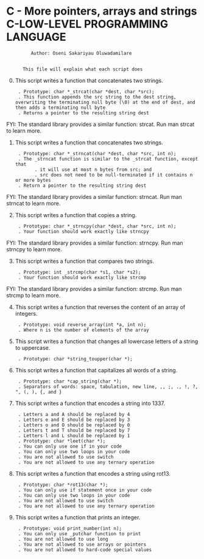 #	C - More pointers, arrays and strings C-LOW-LEVEL PROGRAMMING LANGUAGE


		     Author: Oseni Sakariyau Oluwadamilare


		  This file will explain what each script does


0. This script writes a function that concatenates two strings.

    	. Prototype: char *_strcat(char *dest, char *src);
    	. This function appends the src string to the dest string, overwriting the terminating null byte (\0) at the end of dest, and then adds a terminating null byte
    	. Returns a pointer to the resulting string dest

FYI: The standard library provides a similar function: strcat. Run man strcat to learn more.


1. This script writes a function that concatenates two strings.

    	. Prototype: char *_strncat(char *dest, char *src, int n);
    	. The _strncat function is similar to the _strcat function, except that
        	  . it will use at most n bytes from src; and
        	  . src does not need to be null-terminated if it contains n or more bytes
    	. Return a pointer to the resulting string dest

FYI: The standard library provides a similar function: strncat. Run man strncat to learn more.


2. This script writes a function that copies a string.

    	. Prototype: char *_strncpy(char *dest, char *src, int n);
    	. Your function should work exactly like strncpy

FYI: The standard library provides a similar function: strncpy. Run man strncpy to learn more.

3. This script writes a function that compares two strings.

    	. Prototype: int _strcmp(char *s1, char *s2);
    	. Your function should work exactly like strcmp

FYI: The standard library provides a similar function: strcmp. Run man strcmp to learn more.


4. This script writes a function that reverses the content of an array of integers.

    	. Prototype: void reverse_array(int *a, int n);
    	. Where n is the number of elements of the array


5. This script writes a function that changes all lowercase letters of a string to uppercase.

    	. Prototype: char *string_toupper(char *);


6. This script writes a function that capitalizes all words of a string.

    	. Prototype: char *cap_string(char *);
    	. Separators of words: space, tabulation, new line, ,, ;, ., !, ?, ", (, ), {, and }


7. This script writes a function that encodes a string into 1337.

    	. Letters a and A should be replaced by 4
    	. Letters e and E should be replaced by 3
    	. Letters o and O should be replaced by 0
    	. Letters t and T should be replaced by 7
    	. Letters l and L should be replaced by 1
    	. Prototype: char *leet(char *);
    	. You can only use one if in your code
    	. You can only use two loops in your code
    	. You are not allowed to use switch
    	. You are not allowed to use any ternary operation


8. This script writes a function that encodes a string using rot13.

    	. Prototype: char *rot13(char *);
    	. You can only use if statement once in your code
    	. You can only use two loops in your code
    	. You are not allowed to use switch
    	. You are not allowed to use any ternary operation


9. This script writes a function that prints an integer.

    	. Prototype: void print_number(int n);
    	. You can only use _putchar function to print
    	. You are not allowed to use long
    	. You are not allowed to use arrays or pointers
    	. You are not allowed to hard-code special values

